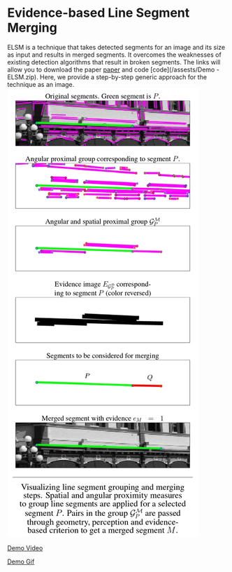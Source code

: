 # Evidence-based Line Segment Merging

ELSM is a technique that takes detected segments for an image and its size as input and results in merged segments. It overcomes the weaknesses of existing detection algorithms that result in broken segments. The links will allow you to download the paper [paper](/assests/ELSMpdf.pdf) and code [code](/assests/Demo - ELSM.zip). Here, we provide a step-by-step generic approach for the technique as an image.  
![Pipeline](/assests/img/pipeline2.jpg)

[Demo Video](/assests/map.avi)

[Demo Gif](/assests/map.gif)
